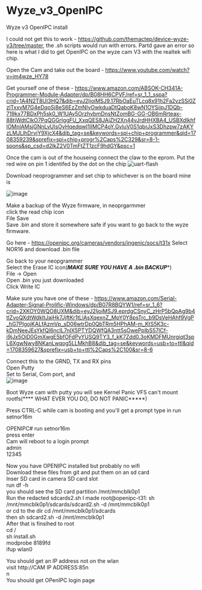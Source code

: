 # Wyze_v3_OpenIPC
Wyze v3 OpenIPC install

I could not get this to work - https://github.com/themactep/device-wyze-v3/tree/master, the .sh scripts would run with errors. Partd gave an error so here is what I did to get OpenIPC on the wyze cam V3 with the realtek wifi chip.

Open the Cam and take out the board - https://www.youtube.com/watch?v=jm4wze_HY78

Get yourself one of these - https://www.amazon.com/ABSOK-CH341A-Programmer-Module-Adapter/dp/B08HH6CPVF/ref=sr_1_1_sspa?crid=1A4N2T8UI3HQ7&dib=eyJ2IjoiMSJ9.17RbOaEuTLcq8x91h2Fa2vzSSi0ZzlTxxvM7G4eDqoSj8eS6EzZmNIyOwkduaDtQaboK8wN1OYSiipJ1DQb-719kx77BDxPh5sk0_W1UAv5OrzhvbmDnsNtZomBG-GG-OB6mRrteax-88tjWdtClkO7PqQGGrIggFU_XxqQES8JAjZH2Xn44vJrdHHXBA4_USBXdlkhflOMnlAMsjGNnLvUIsOyHqedqwI1lIMCP4oY.GvluV0S1qbrJxS3Dhzpw7zAKYzLMJLlhDrvjY9XjcX4&dib_tag=se&keywords=spi+chip+programmer&qid=1708359239&sprefix=spi+chip+progr%2Caps%2C329&sr=8-1-spons&sp_csd=d2lkZ2V0TmFtZT1zcF9hdGY&psc=1

Once the cam is out of the houseing connect the claw to the eprom. Put the red wire on pin 1 identifed by the dot on the chip 
![uart-flash](https://github.com/freshfitz/Wyze_v3_OpenIPC/assets/7000841/0fd8f51c-ecc7-4aee-9e0a-6cfa680368c1)


Download neoprogrammer and set chip to whichever is on the board mine is

![image](https://github.com/freshfitz/Wyze_v3_OpenIPC/assets/7000841/475927b5-5b3a-4835-8cd1-89386de182bc)

Make a backup of the Wyze firmware, in neoprgarmmer<br />
click the read chip icon<br />
File Save<br />
Save .bin and store it somewhere safe if you want to go back to the wyze firmware.

Go here - https://openipc.org/cameras/vendors/ingenic/socs/t31x Select NOR16 and download .bin file

Go back to your neopgrammer<br />
Select the Erase IC icon(***MAKE SURE YOU HAVE A .bin BACKUP****)<br />
File -> Open<br />
Open .bin you just downloaded<br />
Click Write IC<br />

Make sure you have one of these - https://www.amazon.com/Serial-Adapter-Signal-Prolific-Windows/dp/B07R8BQYW1/ref=sr_1_6?crid=2XKOY0WQO8UXM&dib=eyJ2IjoiMSJ9.eprdgCSnyC_zHrP5bQpAg9b4tIZvoQXdtWdkItJajHk7JjftKr1tLlAsXqexnZ_MpY0Y8psTrc_b9DsVeHAhf9VgP_hG7PIgojKALfAzmVp_sD06wtrDp0QbTRm5HPhAM-m_KtS5K3c-kDmNeeJEsYkfQl6ncIL7nIX5PTYDQWfQA3ntt5sOwePpIbS57lCf-i9jJx5OiD0GmXwgE5bfOFdPyYUSQ9TY3_f_kK7Zdd0.3oKMDFMUnrgiqt3spL6XgwNwy8NKanLwqog5LLMkhB8&dib_tag=se&keywords=usb+to+ttl&qid=1708359627&sprefix=usb+to+ttl%2Caps%2C100&sr=8-6

Connect this to the GRND, TX and RX pins<br />
Open Putty<br />
Set to Serial, Com port, and <br />
![image](https://github.com/freshfitz/Wyze_v3_OpenIPC/assets/7000841/0c55b0a2-d98f-4eca-85a7-7c0b98838362)

Boot Wyze cam with putty you will see Kernel Panic VFS can't mount rootfs(**** WHAT EVER YOU DO, DO NOT PANIC*****)<br />

Press CTRL-C while cam is booting and you'll get a prompt type in run setnor16m

OPENIPC# run setnor16m<br />
press enter<br />
Cam will reboot to a login prompt<br />
admin<br />
12345

Now you have OPENIPC installed but probably no wifi<br />
Download these files from git and put them on an sd card<br>
Inser SD card in camera SD card slot<br>
run df -h<br>
you should see the SD card partition /mnt/mmcblk0p1<br>
Run the redacted sdcards2.sh I made
root@openipc-t31: sh /mnt/mmcblk0p1/sdcards/sdcard2.sh -d /mnt/mmcblk0p1<br>
or cd to the dir cd /mnt/mmcblk0p1/sdcards<br>
then sh sdcard2.sh -d /mnt/mmcblk0p1<br>
After that is finsihed to root<br/>
cd /<br/>
sh install.sh<br/>
modprobe 8189fd<br/>
ifup wlan0<br/>

You should get an IP address not on the wlan<br>
visit http://CAM IP ADDRESS:85n<br>
n<br>
You should get OPenIPC login page








